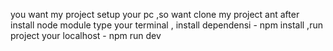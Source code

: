 you want my project setup your pc ,so want clone my project ant after install node module type your terminal ,
   install dependensi  -  npm install 
   ,run project your localhost - npm run dev
